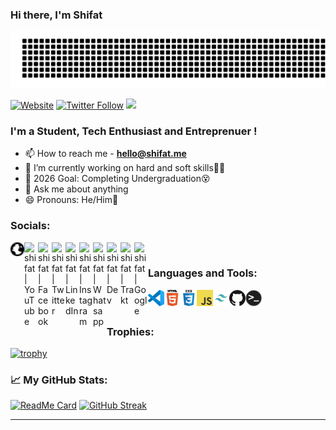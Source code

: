### Hi there, I'm **Shifat**

<p align="center">
    <img src="https://github.com/ShifatShakhawat/ShifatShakhawat/blob/main/Shifat.svg" />
</p> 

[![Website](https://img.shields.io/website?label=www.shifat.me&style=for-the-badge&url=https%3A%2F%2Fwww.shifat.me)](https://www.shifat.me)
[![Twitter Follow](https://img.shields.io/twitter/follow/sh1fat?color=1DA1F2&logo=twitter&style=for-the-badge)](https://twitter.com/intent/follow?original_referer=https%3A%2F%2Fgithub.com%2Fshifat&screen_name=shifat) <img src="https://komarev.com/ghpvc/?username=ShifatShakhawat" height="28 rem"></img>

### I'm a Student, Tech Enthusiast and Entreprenuer !

- 📫 How to reach me - **hello@shifat.me**
- 🔭 I’m currently working on hard and soft skills👩‍💻
- 🥅 2026 Goal: Completing Undergraduation😵
- 💬 Ask me about anything
- 😄 Pronouns: He/Him🧍


### Socials:

[<img align="left" alt="shifatshakhawat.me" width="22px" src="https://raw.githubusercontent.com/iconic/open-iconic/master/svg/globe.svg" />][website]
[<img align="left" alt="shifat | YouTube" width="22px" src="https://cdn.jsdelivr.net/npm/simple-icons@v3/icons/youtube.svg" />][youtube]
[<img align="left" alt="shifat | Facebook" width="22px" src="https://cdn.jsdelivr.net/npm/simple-icons@v3/icons/facebook.svg" />][facebook]
[<img align="left" alt="shifat | Twitter" width="22px" src="https://cdn.jsdelivr.net/npm/simple-icons@v3/icons/twitter.svg" />][twitter]
[<img align="left" alt="shifat | LinkedIn" width="22px" src="https://cdn.jsdelivr.net/npm/simple-icons@v3/icons/linkedin.svg" />][linkedin]
[<img align="left" alt="shifat | Instagram" width="22px" src="https://cdn.jsdelivr.net/npm/simple-icons@v3/icons/instagram.svg" />][instagram]
[<img align="left" alt="shifat | Whatsapp" width="22px" src="https://cdn.jsdelivr.net/npm/simple-icons@3.13.0/icons/whatsapp.svg" />][Whatsapp]
[<img align="left" alt="shifat | Dev" width="22px" src="https://cdn.jsdelivr.net/npm/simple-icons@3.0.1/icons/dev-dot-to.svg" >](https://dev.to/shifat)
[<img align="left" alt="shifat | Trakt" width="22px" src="https://cdn.jsdelivr.net/npm/simple-icons@3.0.1/icons/trakt.svg" >](https://trakt.tv/users/shifat)
[<img align="left" alt="shifat | Google" width="22px" src="https://cdn.jsdelivr.net/npm/simple-icons@3.0.1/icons/google.svg" >](https://g.dev/shifat)
<br/>

### Languages and Tools:

<img align="left" alt="Visual Studio Code" width="26px" src="https://raw.githubusercontent.com/github/explore/80688e429a7d4ef2fca1e82350fe8e3517d3494d/topics/visual-studio-code/visual-studio-code.png" />
<img align="left" alt="HTML5" width="26px" src="https://raw.githubusercontent.com/github/explore/80688e429a7d4ef2fca1e82350fe8e3517d3494d/topics/html/html.png" />
<img align="left" alt="CSS3" width="26px" src="https://raw.githubusercontent.com/github/explore/80688e429a7d4ef2fca1e82350fe8e3517d3494d/topics/css/css.png" />
<img align="left" alt="JavaScript" width="26px" src="https://raw.githubusercontent.com/github/explore/80688e429a7d4ef2fca1e82350fe8e3517d3494d/topics/javascript/javascript.png" />
<img align="left" alt="Terminal" width="26px" src="https://raw.githubusercontent.com/github/explore/80688e429a7d4ef2fca1e82350fe8e3517d3494d/topics/tailwind/tailwind.png" />
<img align="left" alt="GitHub" width="26px" src="https://raw.githubusercontent.com/github/explore/78df643247d429f6cc873026c0622819ad797942/topics/github/github.png" />
<img align="left" alt="Terminal" width="26px" src="https://raw.githubusercontent.com/github/explore/80688e429a7d4ef2fca1e82350fe8e3517d3494d/topics/terminal/terminal.png" />


<br/>
<!--
### Github Badges:
<a href='https://archiveprogram.github.com/'><img src='https://raw.githubusercontent.com/acervenky/animated-github-badges/master/assets/acbadge.gif' width='40' height='40'></a> <a href='https://docs.github.com/en/developers'><img src='https://raw.githubusercontent.com/acervenky/animated-github-badges/master/assets/devbadge.gif' width='40' height='40'></a> 
<a href='https://github.com/pricing'><img src='https://raw.githubusercontent.com/acervenky/animated-github-badges/master/assets/pro.gif' width='40' height='40'></a>
<a href='https://stars.github.com/'><img src='https://raw.githubusercontent.com/acervenky/animated-github-badges/master/assets/starbadge.gif' width='35' height='35'></a> 
<a href='https://docs.github.com/en/github/supporting-the-open-source-community-with-github-sponsors'><img src='https://raw.githubusercontent.com/acervenky/animated-github-badges/master/assets/sponsorbadge.gif' width='35' height='35'></a> 
-->
<br/>

### Trophies:
[![trophy](https://github-profile-trophy.vercel.app/?username=ShifatShakhawat&show_icons=true)](https://github.com/ShifatShakhawat/github-profile-trophy)


### 📈 My GitHub Stats:

[![ReadMe Card](https://github-readme-stats.vercel.app/api?username=ShifatShakhawat&show_icons=true)](https://github.com/ShifatShakhawat)
[![GitHub Streak](https://github-readme-streak-stats.herokuapp.com/?user=ShifatShakhawat&show_icons=ture)](https://git.io/streak-stats)

<!--
<p align="center'> 
          
 [![Top Langs](https://github-readme-stats.vercel.app/api/top-langs/?username=ShifatShakhawat&layout=compact&theme=light)](https://github.com/ShifatShakhawat/github-readme-stats) 
          
 </p>

  <a href="https://github.com/ShifatShakhawat/github-readme-activity-graph">
    <img src="https://activity-graph.herokuapp.com/graph?username=ShifatShakhawat&bg_color=blue&hide_border=true">
  </a> 
                                                                                                    

<p align="center">
  <img src="https://capsule-render.vercel.app/api?type=waving&color=gradient&width=auto&height=80&section=footer"/>
</p>
-->
---
[website]: https://www.shifat.me/
[twitter]: https://twitter.com/sh1fat/
[youtube]: https://www.youtube.com/@ShifatShakhawat
[instagram]: https://instagram.com/shitrology/
[linkedin]: https://linkedin.com/in/ShifatShakhawat
[Whatsapp]: https://wa.me/12675876528
[facebook]: https://facebook.com/shitrology/
